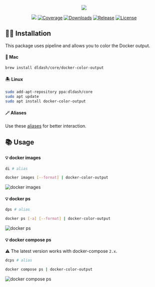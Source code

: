 <p align="center">
  <img src="https://user-images.githubusercontent.com/5787193/161379988-21c856ef-839a-433e-b014-e81042adac6d.png">
</p>

<p align="center">
  <a href="https://github.com/devemio/docker-color-output/actions/workflows/go.yml"><img src="https://img.shields.io/github/workflow/status/devemio/docker-color-output/Go"></a>
  <a href="https://codecov.io/gh/devemio/docker-color-output"><img src="https://img.shields.io/codecov/c/gh/devemio/docker-color-output" alt="Coverage"></a>
  <a href="https://github.com/devemio/docker-color-output/releases"><img src="https://img.shields.io/github/downloads/devemio/docker-color-output/total?color=brightgreen" alt="Downloads"></a>
  <a href="https://github.com/devemio/docker-color-output/releases"><img src="https://img.shields.io/github/v/release/devemio/docker-color-output" alt="Release"></a>
  <a href="https://opensource.org/licenses/MIT"><img src="https://img.shields.io/badge/license-MIT-green.svg" alt="License"></a>
</p>


## 👨‍💻 Installation

This package uses pipeline and allows you to color the Docker output.

#### 🍏 Mac

```bash
brew install dldash/core/docker-color-output
```

#### 🏝 Linux

```bash
sudo add-apt-repository ppa:dldash/core
sudo apt update
sudo apt install docker-color-output
```

#### 🪄 Aliases

Use these [aliases](bash/aliases.sh) for better interaction.

## 📚 Usage

#### 💡 docker images

```bash
di # alias
```

```bash
docker images [--format] | docker-color-output
```

![docker images](https://user-images.githubusercontent.com/5787193/93581956-7ae7f580-f9aa-11ea-8f81-d6922e1ca892.png)

#### 💡 docker ps

```bash
dps # alias
```

```bash
docker ps [-a] [--format] | docker-color-output
```

![docker ps](https://user-images.githubusercontent.com/5787193/93581144-69521e00-f9a9-11ea-86bb-c23d7879c689.png)

#### 💡 docker compose ps

⚠️ The latest version works with docker-compose `2.x`.

```bash
dcps # alias
```

```bash
docker compose ps | docker-color-output
```

![docker compose ps](https://user-images.githubusercontent.com/5787193/93630916-7267dd00-f9f3-11ea-9521-e69152fa86f1.png)
